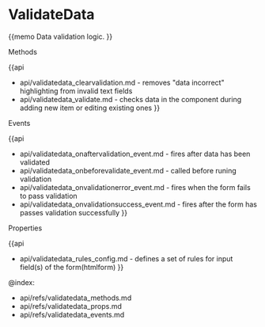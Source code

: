 ValidateData 
=============

{{memo Data validation logic. }}



<div class='h2'>Methods</div>

{{api
- api/validatedata_clearvalidation.md - removes "data incorrect" highlighting from invalid text fields
- api/validatedata_validate.md - checks data in the component during adding new item or editing existing ones
}}


<div class='h2'>Events</div>


{{api
- api/validatedata_onaftervalidation_event.md - fires after data has been validated
- api/validatedata_onbeforevalidate_event.md - called before runing validation
- api/validatedata_onvalidationerror_event.md - fires when the form fails to pass validation
- api/validatedata_onvalidationsuccess_event.md - fires after the form has passes validation successfully
}}


<div class='h2'>Properties</div>

{{api
- api/validatedata_rules_config.md - defines a set of rules for input field(s) of the form(htmlform)
}}





@index:
- api/refs/validatedata_methods.md
- api/refs/validatedata_props.md
- api/refs/validatedata_events.md

